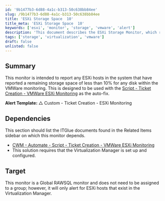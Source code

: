 ```yaml
---
id: '9b1477b3-6d88-4a1c-b313-50c638bb84ee'
slug: /9b1477b3-6d88-4a1c-b313-50c638bb84ee
title: 'ESXi Storage Space  10'
title_meta: 'ESXi Storage Space  10'
keywords: ['esxi', 'monitor', 'storage', 'vmware', 'alert']
description: 'This document describes the ESXi Storage Monitor, which reports any ESXi hosts with less than 10% remaining storage space. It is designed to work alongside the Ticket Creation script for VMWare ESXi Monitoring, providing automated alerts and facilitating proactive management of storage issues in virtual environments.'
tags: ['storage', 'virtualization', 'vmware']
draft: false
unlisted: false
---
```


## Summary

This monitor is intended to report any ESXi hosts in the system that have reported a remaining storage space of less than 10% for any disk within the VMWare monitoring. This is designed to be used with the [Script - Ticket Creation - VMWare ESXi Monitoring](/docs/7fbdffc1-7472-4276-914d-1e5b845dcd3c) as the auto-fix.

**Alert Template:** △ Custom - Ticket Creation - ESXi Monitoring

## Dependencies

This section should list the ITGlue documents found in the Related Items sidebar on which this monitor depends.

- [CWM - Automate - Script - Ticket Creation - VMWare ESXi Monitoring](/docs/7fbdffc1-7472-4276-914d-1e5b845dcd3c)
- This solution requires that the Virtualization Manager is set up and configured.

## Target

This monitor is a Global RAWSQL monitor and does not need to be assigned to a group; however, it will only alert for ESXi hosts that exist in the Virtualization Manager.


